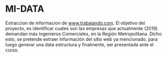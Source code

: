 # MI-DATA
Extraccion de informacion de www.trabajando.com.
El objetivo del proyecto, es identificar cuales son las empresas que actualmente (2019) demandan más Ingenieros Comerciales, en la Región Metropolitana. Dicho esto, se pretende extraer información del sitio web ya mencionado, para luego generar una data estructura y finalmente, ser presentada ante el curso.

